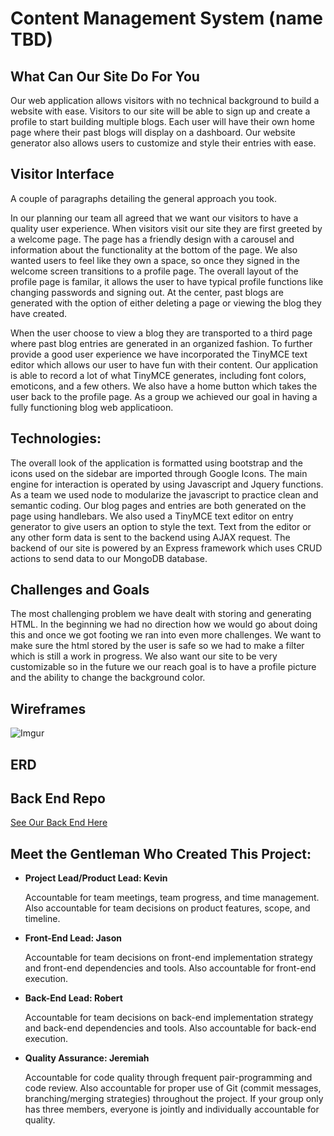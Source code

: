 # Content Management System (name TBD)

## What Can Our Site Do For You

Our web application allows visitors with no technical background to build a
website with ease. Visitors to our site will be able to sign up and create a
profile to start building multiple blogs. Each user will have their own home
page where their past blogs will display on a dashboard.  Our website generator
also allows users to customize and style their entries with ease.


## Visitor Interface

A couple of paragraphs detailing the general approach you took.

In our planning our team all agreed that we want our visitors to have a quality
user experience. When visitors visit our site they are first greeted by a
welcome page. The page has a friendly design with a carousel and information
about the functionality at the bottom of the page. We also wanted users to feel
like they own a space, so once they signed in the welcome screen transitions to
a profile page.  The overall layout of the profile page is familar, it allows
the user to have typical profile functions like changing passwords and signing
out. At the center, past blogs are generated with the option of either deleting
a page or viewing the blog they have created.

When the user choose to view a blog they are transported to a third page where
past blog entries are generated in an organized fashion. To further provide
a good user experience we have incorporated the TinyMCE text editor which allows
our user to have fun with their content. Our application is able to record a lot
of what TinyMCE generates, including font colors, emoticons, and a few others.
We also have a home button which takes the user back to the profile page. As a
group we achieved our goal in having a fully functioning blog web applicatioon.


## Technologies:

The overall look of the application is formatted using bootstrap and the icons
used on the sidebar are imported through Google Icons. The main engine for
interaction is operated by using Javascript and Jquery functions. As a team we
used node to modularize the javascript to practice clean and semantic coding.
Our blog pages and entries are both generated on the page using handlebars. We
also used a TinyMCE text editor on entry generator to give users an option to
style the text.  Text from the editor or any other form data is sent to the
backend using AJAX request.  The backend of our site is powered by an Express
framework which uses CRUD actions to send data to our MongoDB database.

## Challenges and Goals

The most challenging problem we have dealt with storing and generating HTML.
In the beginning we had no direction how we would go about doing this and once
we got footing we ran into even more challenges. We want to make sure the html
stored by the user is safe so we had to make a filter which is still a work in
progress.  We also want our site to be very customizable so in the future we
our reach goal is to have a profile picture and the ability to change the
background color.

## Wireframes

![Imgur](http://i.imgur.com/5mGunkC.jpg)

## ERD

## Back End Repo
[See Our Back End Here](https://github.com/Insert-Squad-Name/group-project-back-end)

## Meet the Gentleman Who Created This Project:

- **Project Lead/Product Lead: Kevin**

  Accountable for team meetings, team progress, and time management. Also accountable for team decisions on product features, scope, and timeline.

- **Front-End Lead: Jason**

  Accountable for team decisions on front-end implementation strategy and front-end dependencies and tools. Also accountable for front-end execution.

- **Back-End Lead: Robert**

  Accountable for team decisions on back-end implementation strategy and back-end dependencies and tools. Also accountable for back-end execution.

- **Quality Assurance: Jeremiah**

  Accountable for code quality through frequent pair-programming and code review. Also accountable for proper use of Git (commit messages, branching/merging strategies) throughout the project. If your group only has three members, everyone is jointly and individually accountable for quality.
